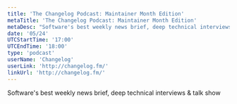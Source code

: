 ```yaml
---
title: 'The Changelog Podcast: Maintainer Month Edition'
metaTitle: 'The Changelog Podcast: Maintainer Month Edition'
metaDesc: "Software's best weekly news brief, deep technical interviews & talk show."
date: '05/24'
UTCStartTime: '17:00'
UTCEndTime: '18:00'
type: 'podcast'
userName: 'Changelog'
userLink: 'http://changelog.fm/'
linkUrl: 'http://changelog.fm/'
---
```



Software's best weekly news brief, deep technical interviews & talk show